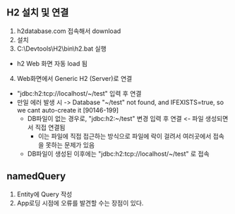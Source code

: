 ## H2 설치 및 연결
1. h2database.com 접속해서 download
2. 설치
3. C:\Devtools\H2\bin\h2.bat 실행
  - h2 Web 화면 자동 load 됨
4. Web화면에서 Generic H2 (Server)로 연결
  - "jdbc:h2:tcp://localhost/~/test" 입력 후 연결
  - 만일 에러 발생 시 -> Database "~/test" not found, and IFEXISTS=true, so we cant auto-create it [90146-199]
    - DB파일이 없는 경우로, "jdbc:h2:~/test" 변경 입력 후 연결 <- 파일 생성되면서 직접 연결됨
      - 이는 파일에 직접 접근하는 방식으로 파일에 락이 걸려서 여러곳에서 접속을 못하는 문제가 있음
    - DB파일이 생성된 이후에는 "jdbc:h2:tcp://localhost/~/test" 로 접속
   

## namedQuery
1. Entity에 Query 작성
2. App로딩 시점에 오류를 발견할 수는 장점이 있다.

